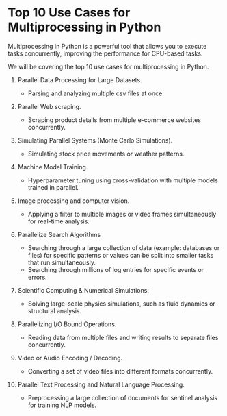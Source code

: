 # Top 10 Use Cases for Multiprocessing in Python

Multiprocessing in Python is a powerful tool that allows you to execute tasks concurrently, improving the performance
for CPU-based tasks. 

We will be covering the top 10 use cases for multiprocessing in Python. 

1. Parallel Data Processing for Large Datasets.
    * Parsing and analyzing multiple csv files at once.
2. Parallel Web scraping.
    * Scraping product details from multiple e-commerce websites concurrently.
3. Simulating Parallel Systems (Monte Carlo Simulations).
    * Simulating stock price movements or weather patterns.
4. Machine Model Training.
    * Hyperparameter tuning using cross-validation with multiple models trained in parallel.
5. Image processing and computer vision.
    * Applying a filter to multiple images or video frames simultaneously for real-time analysis.
6. Parallelize Search Algorithms
    * Searching through a large collection of data (example: databases or files) for specific patterns or values can be split into smaller tasks that run simultaneously.
    * Searching through millions of log entries for specific events or errors.

7. Scientific Computing & Numerical Simulations:
    * Solving large-scale physics simulations, such as fluid dynamics or structural analysis.

8. Parallelizing I/O Bound Operations.
    * Reading data from multiple files and writing results to separate files concurrently.

9. Video or Audio Encoding / Decoding.
    * Converting a set of video files into different formats concurrently.

10. Parallel Text Processing and Natural Language Processing.
    * Preprocessing a large collection of documents for sentinel analysis for training NLP models.

    